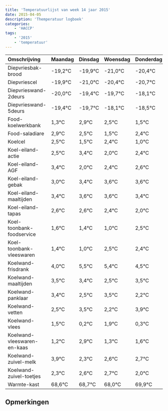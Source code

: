 ```yaml
---
title: 'Temperatuurlijst van week 14 jaar 2015'
date: 2015-04-05
description: 'Themperatuur logboek'
categories:
    - 'HACCP'
tags:
    - '2015'
    - 'temperatuur'
---
```

|Omschrijving|Maandag|Dinsdag|Woensdag|Donderdag|Vrijdag|Zaterdag|Zondag|
|:---|:---|:---|:---|:---|:---|:---|:---|
|Diepvriesbak-brood|-19,2°C|-19,9°C|-21,0°C|-20,4°C|-20,7°C|-19,1°C|-19,5°C|
|Diepvriescel|-19,9°C|-21,0°C|-20,4°C|-20,7°C|-19,1°C|-19,5°C|-20,5°C|
|Diepvrieswand-2deurs|-20,0°C|-19,4°C|-19,7°C|-18,1°C|-18,5°C|-19,5°C|-18,6°C|
|Diepvrieswand-5deurs|-19,4°C|-19,7°C|-18,1°C|-18,5°C|-19,5°C|-18,6°C|-20,0°C|
|Food-koelwerkbank|1,3°C|2,9°C|2,5°C|1,5°C|2,4°C|1,0°C|1,4°C|
|Food-saladiare|2,9°C|2,5°C|1,5°C|2,4°C|1,0°C|1,4°C|1,6°C|
|Koelcel|2,5°C|1,5°C|2,4°C|1,0°C|1,4°C|1,6°C|1,6°C|
|Koel-eiland-actie|2,5°C|3,4°C|2,0°C|2,4°C|2,6°C|2,6°C|2,4°C|
|Koel-eiland-AGF|3,4°C|2,0°C|2,4°C|2,6°C|2,6°C|2,4°C|2,0°C|
|Koel-eiland-gebak|3,0°C|3,4°C|3,6°C|3,6°C|3,4°C|3,0°C|4,5°C|
|Koel-eiland-maaltijden|3,4°C|3,6°C|3,6°C|3,4°C|3,0°C|4,5°C|4,4°C|
|Koel-eiland-tapas|2,6°C|2,6°C|2,4°C|2,0°C|3,5°C|3,4°C|2,5°C|
|Koel-toonbank-foodservice|1,6°C|1,4°C|1,0°C|2,5°C|2,4°C|1,5°C|2,5°C|
|Koel-toonbank-vleeswaren|1,4°C|1,0°C|2,5°C|2,4°C|1,5°C|2,5°C|1,2°C|
|Koelwand-frisdrank|4,0°C|5,5°C|5,4°C|4,5°C|5,5°C|4,2°C|5,9°C|
|Koelwand-maaltijden|3,5°C|3,4°C|2,5°C|3,5°C|2,2°C|3,9°C|2,3°C|
|Koelwand-panklaar|3,4°C|2,5°C|3,5°C|2,2°C|3,9°C|2,3°C|2,6°C|
|Koelwand-vetten|2,5°C|3,5°C|2,2°C|3,9°C|2,3°C|2,6°C|2,7°C|
|Koelwand-vlees|1,5°C|0,2°C|1,9°C|0,3°C|0,6°C|0,7°C|0,0°C|
|Koelwand-vleeswaren-en-kaas|1,2°C|2,9°C|1,3°C|1,6°C|1,7°C|1,0°C|2,9°C|
|Koelwand-zuivel-melk|3,9°C|2,3°C|2,6°C|2,7°C|2,0°C|3,9°C|3,1°C|
|Koelwand-zuivel-toetjes|2,3°C|2,6°C|2,7°C|2,0°C|3,9°C|3,1°C|2,6°C|
|Warmte-kast|68,6°C|68,7°C|68,0°C|69,9°C|69,1°C|68,6°C|69,8°C|

## Opmerkingen


